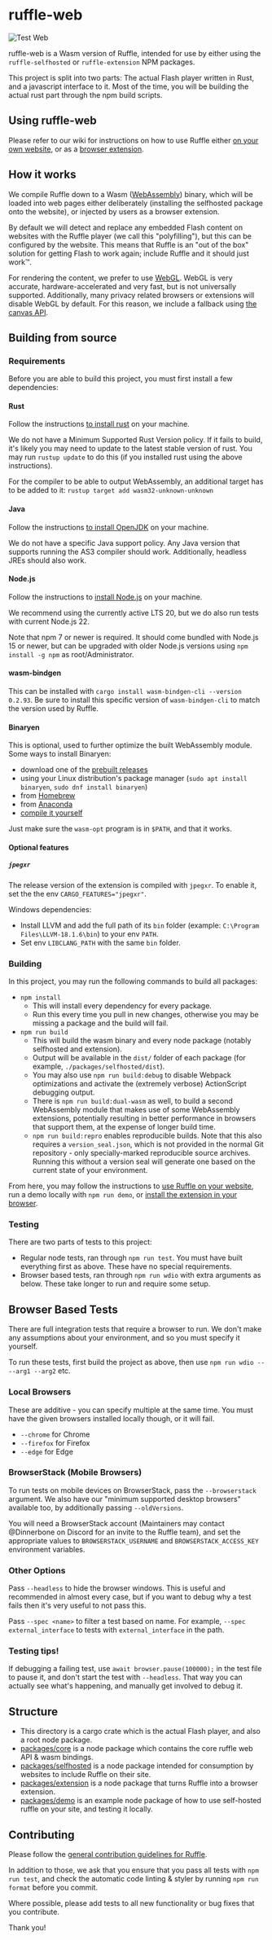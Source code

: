 # ruffle-web

![Test Web](https://github.com/ruffle-rs/ruffle/workflows/Test%20Web/badge.svg)

ruffle-web is a Wasm version of Ruffle, intended for use by either
using the `ruffle-selfhosted` or `ruffle-extension` NPM packages.

This project is split into two parts: The actual Flash player written in Rust,
and a javascript interface to it. Most of the time, you will be building the
actual rust part through the npm build scripts.

## Using ruffle-web

Please refer to our wiki for instructions on how to use Ruffle either
[on your own website](https://github.com/ruffle-rs/ruffle/wiki/Using-Ruffle#web),
or as a [browser extension](https://github.com/ruffle-rs/ruffle/wiki/Using-Ruffle#browser-extension).

## How it works

We compile Ruffle down to a Wasm ([WebAssembly](https://webassembly.org/)) binary, which will be loaded
into web pages either deliberately (installing the selfhosted package onto the website), or injected
by users as a browser extension.

By default we will detect and replace any embedded Flash content on websites with the Ruffle player
(we call this "polyfilling"), but this can be configured by the website. This means that Ruffle is an
"out of the box" solution for getting Flash to work again; include Ruffle and it should just work™.

For rendering the content, we prefer to use [WebGL](https://developer.mozilla.org/en-US/docs/Web/API/WebGL_API).
WebGL is very accurate, hardware-accelerated and very fast, but is not universally supported.
Additionally, many privacy related browsers or extensions will disable WebGL by default.
For this reason, we include a fallback using [the canvas API](https://developer.mozilla.org/en-US/docs/Web/API/Canvas_API).

## Building from source

### Requirements

Before you are able to build this project, you must first install a few dependencies:

#### Rust

Follow the instructions [to install rust](https://www.rust-lang.org/tools/install) on your machine.

We do not have a Minimum Supported Rust Version policy. If it fails to build, it's likely you may need
to update to the latest stable version of rust. You may run `rustup update` to do this (if you installed
rust using the above instructions).

For the compiler to be able to output WebAssembly, an additional target has to be added to it: `rustup target add wasm32-unknown-unknown`

#### Java

Follow the instructions [to install OpenJDK](https://openjdk.org/projects/jdk/20/) on your machine.

We do not have a specific Java support policy. Any Java version that supports running the AS3 compiler
should work. Additionally, headless JREs should also work.

#### Node.js

Follow the instructions to [install Node.js](https://nodejs.org/) on your machine.

We recommend using the currently active LTS 20, but we do also run tests with current Node.js 22.

Note that npm 7 or newer is required. It should come bundled with Node.js 15 or newer, but can be upgraded with older Node.js versions using `npm install -g npm` as root/Administrator.

#### wasm-bindgen

<!-- Be sure to also update the wasm-bindgen-cli version in `.github/workflows/*.yml` and `web/Cargo.toml`. -->

This can be installed with `cargo install wasm-bindgen-cli --version 0.2.93`. Be sure to install this specific version of `wasm-bindgen-cli` to match the version used by Ruffle.

#### Binaryen

This is optional, used to further optimize the built WebAssembly module.
Some ways to install Binaryen:

-   download one of the [prebuilt releases](https://github.com/WebAssembly/binaryen/releases/)
-   using your Linux distribution's package manager (`sudo apt install binaryen`, `sudo dnf install binaryen`)
-   from [Homebrew](https://formulae.brew.sh/formula/binaryen)
-   from [Anaconda](https://anaconda.org/conda-forge/binaryen)
-   [compile it yourself](https://github.com/WebAssembly/binaryen#building)

Just make sure the `wasm-opt` program is in `$PATH`, and that it works.

#### Optional features

##### `jpegxr`

The release version of the extension is compiled with `jpegxr`.
To enable it, set the the env `CARGO_FEATURES="jpegxr"`.

Windows dependencies:

- Install LLVM and add the full path of its `bin` folder (example: `C:\Program Files\LLVM-18.1.6\bin`) to your env `PATH`.
- Set env `LIBCLANG_PATH` with the same `bin` folder.

### Building

In this project, you may run the following commands to build all packages:

-   `npm install`
    -   This will install every dependency for every package.
    -   Run this every time you pull in new changes, otherwise you may be missing a package and the build will fail.
-   `npm run build`
    -   This will build the wasm binary and every node package (notably selfhosted and extension).
    -   Output will be available in the `dist/` folder of each package (for example, `./packages/selfhosted/dist`).
    -   You may also use `npm run build:debug` to disable Webpack optimizations and activate the (extremely verbose) ActionScript debugging output.
    -   There is `npm run build:dual-wasm` as well, to build a second WebAssembly module that makes use of some WebAssembly extensions,
        potentially resulting in better performance in browsers that support them, at the expense of longer build time.
    -   `npm run build:repro` enables reproducible builds. Note that this also requires a `version_seal.json`, which is not provided in the normal Git repository - only specially-marked reproducible source archives. Running this without a version seal will generate one based on the current state of your environment.

From here, you may follow the instructions to [use Ruffle on your website](packages/selfhosted/README.md),
run a demo locally with `npm run demo`, or [install the extension in your browser](https://github.com/ruffle-rs/ruffle/wiki/Using-Ruffle#browser-extension).

### Testing

There are two parts of tests to this project:
- Regular node tests, ran through `npm run test`. You must have built everything first as above. These have no special requirements.
- Browser based tests, ran through `npm run wdio` with extra arguments as below. These take longer to run and require some setup.

## Browser Based Tests
There are full integration tests that require a browser to run. We don't make any assumptions about your environment, and so you must specify it yourself.

To run these tests, first build the project as above, then use `npm run wdio -- --arg1 --arg2` etc.

### Local Browsers
These are additive - you can specify multiple at the same time. You must have the given browsers installed locally though, or it will fail.

- `--chrome` for Chrome
- `--firefox` for Firefox
- `--edge` for Edge

### BrowserStack (Mobile Browsers)
To run tests on mobile devices on BrowserStack, pass the `--browserstack` argument.
We also have our "minimum supported desktop browsers" available too, by additionally passing `--oldVersions`.

You will need a BrowserStack account (Maintainers may contact @Dinnerbone on Discord for an invite to the Ruffle team),
and set the appropriate values to `BROWSERSTACK_USERNAME` and `BROWSERSTACK_ACCESS_KEY` environment variables.

### Other Options
Pass `--headless` to hide the browser windows. This is useful and recommended in almost every case, but if you want to debug why a test fails then it's very useful to not pass this.

Pass `--spec <name>` to filter a test based on name. For example, `--spec external_interface` to tests with `external_interface` in the path.


### Testing tips!
If debugging a failing test, use `await browser.pause(100000);` in the test file to pause it, and don't start the test with `--headless`.
That way you can actually see what's happening, and manually get involved to debug it.

## Structure

-   This directory is a cargo crate which is the actual Flash player, and also a root node package.
-   [packages/core](packages/core) is a node package which contains the core ruffle web API & wasm bindings.
-   [packages/selfhosted](packages/selfhosted) is a node package intended for consumption by websites to include Ruffle on their site.
-   [packages/extension](packages/extension) is a node package that turns Ruffle into a browser extension.
-   [packages/demo](packages/demo) is an example node package of how to use self-hosted ruffle on your site, and testing it locally.

## Contributing

Please follow the [general contribution guidelines for Ruffle](../CONTRIBUTING.md).

In addition to those, we ask that you ensure that you pass all tests with `npm run test`, and check the automatic code
linting & styler by running `npm run format` before you commit.

Where possible, please add tests to all new functionality or bug fixes that you contribute.

Thank you!
